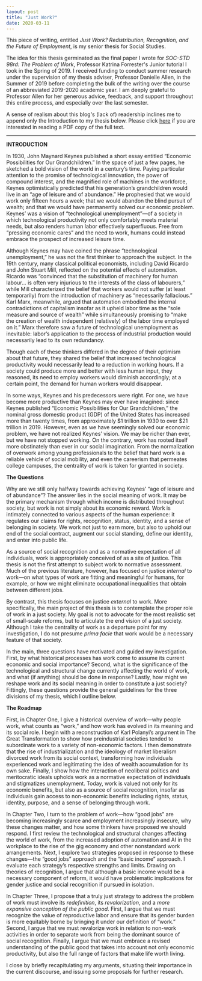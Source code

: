 ```yaml
---
layout: post
title: "Just Work?"
date: 2020-03-11
---
```


This piece of writing, entitled *Just Work? Redistribution, Recognition, and the Future of Employment*, is my senior thesis for Social Studies.

The idea for this thesis germinated as the final paper I wrote for *SOC-STD 98rd: The Problem of Work*, Professor Katrina Forrester's Junior tutorial I took in the Spring of 2019. I received funding to conduct summer research under the supervision of my thesis adviser, Professor Danielle Allen, in the Summer of 2019 before completing the bulk of the writing over the course of an abbreviated 2019-2020 academic year. I am deeply grateful to Professor Allen for her generous advice, feedback, and support throughout this entire process, and especially over the last semester. 

A sense of realism about this blog's (lack of) readership inclines me to append only the Introduction to my thesis below. Please click [here](https://github.com/nicolas-yan/nicolas-yan.github.io/raw/master/files/yan_thesis.pdf) if you are interested in reading a PDF copy of the full text.

---

**INTRODUCTION**

In 1930, John Maynard Keynes published a short essay entitled “Economic Possibilities for Our Grandchildren.” In the space of just a few pages, he sketched a bold vision of the world in a century’s time. Paying particular attention to the promise of technological innovation, the power of compound interest, and the magnified role of machines in the workforce, Keynes optimistically predicted that his generation’s grandchildren would live in an “age of leisure and of abundance.” He prophesied that we would work only fifteen hours a week; that we would abandon the blind pursuit of wealth; and that we would have permanently solved our economic problem. Keynes’ was a vision of “technological unemployment”—of a society in which technological productivity not only comfortably meets material needs, but also renders human labor effectively superfluous. Free from “pressing economic cares” and the need to work, humans could instead embrace the prospect of increased leisure time. 

Although Keynes may have coined the phrase “technological unemployment,” he was not the first thinker to approach the subject. In the 19th century, many classical political economists, including David Ricardo and John Stuart Mill, reflected on the potential effects of automation. Ricardo was “convinced that the substitution of machinery for human labour… is often very injurious to the interests of the class of labourers,” while Mill characterized the belief that workers would not suffer (at least temporarily) from the introduction of machinery as “necessarily fallacious.” Karl Marx, meanwhile, argued that automation embodied the internal contradictions of capitalism insofar as it upheld labor time as the “sole measure and source of wealth” while simultaneously promising to “make the creation of wealth independent (relatively) of the labor time employed on it.” Marx therefore saw a future of technological unemployment as inevitable: labor’s application to the process of industrial production would necessarily lead to its own redundancy. 

Though each of these thinkers differed in the degree of their optimism about that future, they shared the belief that increased technological productivity would necessarily lead to a reduction in working hours. If a society could produce more and better with less human input, they reasoned, its need to employ workers would diminish accordingly; at a certain point, the demand for human workers would disappear.

In some ways, Keynes and his predecessors were right. For one, we have become more productive than Keynes may ever have imagined: since Keynes published “Economic Possibilities for Our Grandchildren,” the nominal gross domestic product (GDP) of the United States has increased more than twenty times, from approximately $1 trillion in 1930 to over $21 trillion in 2019. However, even as we have seemingly solved our economic problem, we have not realized Keynes’ vision. We may be richer than ever, but we have not stopped working. On the contrary, work has rooted itself more obstinately than ever in our social imagination. From the normalization of overwork among young professionals to the belief that hard work is a reliable vehicle of social mobility, and even the careerism that permeates college campuses, the centrality of work is taken for granted in society.

**The Questions**

Why are we still only halfway towards achieving Keynes’ “age of leisure and of abundance”? The answer lies in the social meaning of work. It may be the primary mechanism through which income is distributed throughout society, but work is not simply about its economic reward. Work is intimately connected to various aspects of the human experience: it regulates our claims for rights, recognition, status, identity, and a sense of belonging in society. We work not just to earn more, but also to uphold our end of the social contract, augment our social standing, define our identity, and enter into public life. 

As a source of social recognition and as a normative expectation of all individuals, work is appropriately conceived of as a site of justice. This thesis is not the first attempt to subject work to normative assessment. Much of the previous literature, however, has focused on justice *internal* to work—on what types of work are fitting and meaningful for humans, for example, or how we might eliminate occupational inequalities that obtain between different jobs. 

By contrast, this thesis focuses on justice *external* to work. More specifically, the main project of this thesis is to contemplate the proper role of work in a just society. My goal is not to advocate for the most realistic set of small-scale reforms, but to articulate the end vision of a just society. Although I take the centrality of work as a departure point for my investigation, I do not presume *prima facie* that work would be a necessary feature of that society.

In the main, three questions have motivated and guided my investigation. First, by what historical processes has work come to assume its current economic and social importance? Second, what is the significance of the technological and structural change currently affecting the world of work, and what (if anything) should be done in response? Lastly, how might we reshape work and its social meaning in order to constitute a just society? Fittingly, these questions provide the general guidelines for the three divisions of my thesis, which I outline below.

**The Roadmap**

First, in Chapter One, I give a historical overview of work—why people work, what counts as “work,” and how work has evolved in its meaning and its social role. I begin with a reconstruction of Karl Polanyi’s argument in The Great Transformation to show how preindustrial societies tended to subordinate work to a variety of non-economic factors. I then demonstrate that the rise of industrialization and the ideology of market liberalism divorced work from its social context, transforming how individuals experienced work and legitimating the idea of wealth accumulation for its own sake. Finally, I show how the interaction of neoliberal politics and meritocratic ideals upholds work as a normative expectation of individuals and stigmatizes unemployment. Today, work is valued not only for its economic benefits, but also as a source of social recognition, insofar as individuals gain access to non-economic benefits including rights, status, identity, purpose, and a sense of belonging through work.

In Chapter Two, I turn to the problem of work—how “good jobs” are becoming increasingly scarce and employment increasingly insecure, why these changes matter, and how some thinkers have proposed we should respond. I first review the technological and structural changes affecting the world of work, from the increased adoption of automation and AI in the workplace to the rise of the gig economy and other nonstandard work arrangements. Next, I explore two strategies proposed in response to these changes—the “good jobs” approach and the “basic income” approach. I evaluate each strategy’s respective strengths and limits. Drawing on theories of recognition, I argue that although a basic income would be a necessary component of reform, it would have problematic implications for gender justice and social recognition if pursued in isolation.

In Chapter Three, I propose that a truly just strategy to address the problem of work must involve its *redefinition*, its *revalorization*, and a *more expansive conception of the public good*. First, I argue that we must recognize the value of reproductive labor and ensure that its gender burden is more equitably borne by bringing it under our definition of “work.” Second, I argue that we must revalorize work in relation to non-work activities in order to separate work from being the dominant source of social recognition. Finally, I argue that we must embrace a revised understanding of the public good that takes into account not only economic productivity, but also the full range of factors that make life worth living. 

I close by briefly recapitulating my arguments, situating their importance in the current discourse, and issuing some proposals for further research.
